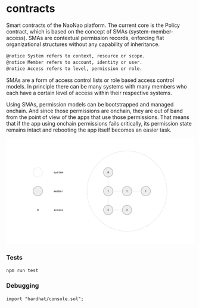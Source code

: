 # contracts

Smart contracts of the NaoNao platform. The current core is the Policy contract,
which is based on the concept of SMAs (system-member-access). SMAs are
contextual permission records, enforcing flat organizational structures without
any capability of inheritance.

```bash
@notice System refers to context, resource or scope.
@notice Member refers to account, identity or user.
@notice Access refers to level, permission or role.
```

SMAs are a form of access control lists or role based access control models. In
principle there can be many systems with many members who each have a certain
level of access within their respective systems.

Using SMAs, permission models can be bootstrapped and managed onchain. And since
those permissions are onchain, they are out of band from the point of view of
the apps that use those permissions. That means that if the app using onchain
permissions fails critically, its permission state remains intact and rebooting
the app itself becomes an easier task.

![Clause](/assets/sma.svg)

### Tests

```
npm run test
```

### Debugging

```
import "hardhat/console.sol";
```
